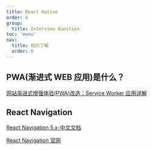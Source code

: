 ```yaml
---
title: React Native
order: 6
group:
  title: Interview Question
toc: 'menu'
nav:
  title: 知识了解
  order: 0
---
```


## PWA(渐进式 WEB 应用)是什么？

[网站渐进式增强体验(PWA)改造：Service Worker 应用详解](https://lzw.me/a/pwa-service-worker.html)

## React Navigation

[React Navigation 5.x-中文文档](https://juejin.cn/post/6844904190154653704)

[React Navigation 官网](https://reactnavigation.org/docs/getting-started/)

